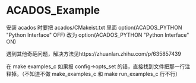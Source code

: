 # ACADOS_Example

安装 acados 时要把 acados/CMakeist.txt 里面 option(ACADOS_PYTHON "Python Interface" OFF)
改为 option(ACADOS_PYTHON "Python Interface" ON)

遇到其他奇葩问题，解决方法见https://zhuanlan.zhihu.com/p/635857439

在 make examples_c 如果报 config->opts_set 的错，直接找到文件把那一行注释掉。（不知道不做 make_examples_c 和 make run_examples_c 行不行）
